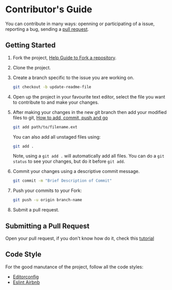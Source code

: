 # Contributor's Guide

You can contribute in many ways: openning or participating of a issue, reporting a bug, sending a [pull request](#submitting-a-pull-request).

## Getting Started
1.  Fork the project, [Help Guide to Fork a repository](https://help.github.com/articles/fork-a-repo/).
2.  Clone the project.
3.  Create a branch specific to the issue you are working on.
    ```sh
    git checkout -b update-readme-file
    ```

4.  Open up the project in your favourite text editor, select the file you want to contribute to and make your changes.

5.  After making your changes in the new git branch then add your modified files to git, [How to add, commit, push and go](http://readwrite.com/2013/10/02/github-for-beginners-part-2/)

    ```sh
    git add path/to/filename.ext
    ```

    You can also add all unstaged files using:
    ```sh
    git add .
    ```

    Note, using a `git add .` will automatically add all files. You can do a `git status` to see your changes, but do it before `git add`.

6.  Commit your changes using a descriptive commit message.

    ```sh
    git commit -m "Brief Description of Commit"
    ```
7.  Push your commits to your Fork:

    ```sh
    git push -u origin branch-name
    ```
8.  Submit a pull request.

## Submitting a Pull Request

Open your pull request, if you don't know how do it, check this [tutorial](https://yangsu.github.io/pull-request-tutorial/)

## Code Style

For the good manutance of the project, follow all the code styles:
- [Editorconfig](http://gitlab.devel/watchmen/render/blob/master/.editorconfig)
- [Eslint Airbnb](http://gitlab.devel/watchmen/render/blob/master/.eslintrc.js)
